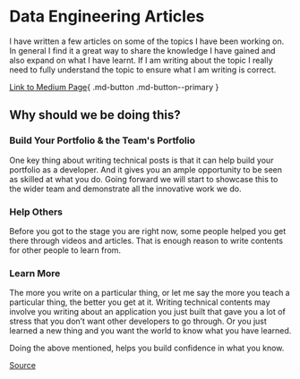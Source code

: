# Data Engineering Articles

I have written a few articles on some of the topics I have been working on. In general I find it a great way to share the knowledge I have gained and also expand on what I have learnt. If I am writing about the topic I really need to fully understand the topic to ensure what I am writing is correct.

[Link to Medium Page](https://medium.com/@harryalexdunn){ .md-button .md-button--primary }

## **Why should we be doing this?**

### Build Your Portfolio & the Team's Portfolio

One key thing about writing technical posts is that it can help build your portfolio as a developer. And it gives you an ample opportunity to be seen as skilled at what you do. Going forward we will start to showcase this to the wider team and demonstrate all the innovative work we do.

### Help Others

Before you got to the stage you are right now, some people helped you get there through videos and articles. That is enough reason to write contents for other people to learn from.

### Learn More

The more you write on a particular thing, or let me say the more you teach a particular thing, the better you get at it. Writing technical contents may involve you writing about an application you just built that gave you a lot of stress that you don’t want other developers to go through. Or you just learned a new thing and you want the world to know what you have learned.

Doing the above mentioned, helps you build confidence in what you know.

[Source](https://www.freecodecamp.org/news/developers-the-why-and-how-to-writing-technical-articles-54e824789ef6/)